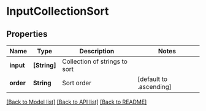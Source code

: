 # InputCollectionSort

## Properties
Name | Type | Description | Notes
------------ | ------------- | ------------- | -------------
**input** | **[String]** | Collection of strings to sort | 
**order** | **String** | Sort order | [default to .ascending]

[[Back to Model list]](../README.md#documentation-for-models) [[Back to API list]](../README.md#documentation-for-api-endpoints) [[Back to README]](../README.md)


